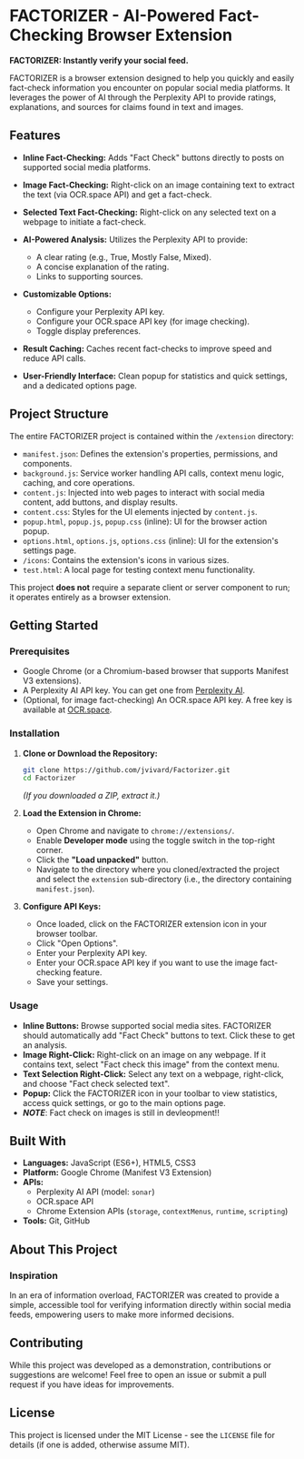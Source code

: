 # FACTORIZER - AI-Powered Fact-Checking Browser Extension

**FACTORIZER: Instantly verify your social feed.**

FACTORIZER is a browser extension designed to help you quickly and easily fact-check information you encounter on popular social media platforms. It leverages the power of AI through the Perplexity API to provide ratings, explanations, and sources for claims found in text and images.

## Features

*   **Inline Fact-Checking:** Adds "Fact Check" buttons directly to posts on supported social media platforms.
*   **Image Fact-Checking:** Right-click on an image containing text to extract the text (via OCR.space API) and get a fact-check.
*   **Selected Text Fact-Checking:** Right-click on any selected text on a webpage to initiate a fact-check.
*   **AI-Powered Analysis:** Utilizes the Perplexity API to provide:
    *   A clear rating (e.g., True, Mostly False, Mixed).
    *   A concise explanation of the rating.
    *   Links to supporting sources.

*   **Customizable Options:**
    *   Configure your Perplexity API key.
    *   Configure your OCR.space API key (for image checking).
    *   Toggle display preferences.
*   **Result Caching:** Caches recent fact-checks to improve speed and reduce API calls.
*   **User-Friendly Interface:** Clean popup for statistics and quick settings, and a dedicated options page.

## Project Structure

The entire FACTORIZER project is contained within the `/extension` directory:

*   `manifest.json`: Defines the extension's properties, permissions, and components.
*   `background.js`: Service worker handling API calls, context menu logic, caching, and core operations.
*   `content.js`: Injected into web pages to interact with social media content, add buttons, and display results.
*   `content.css`: Styles for the UI elements injected by `content.js`.
*   `popup.html`, `popup.js`, `popup.css` (inline): UI for the browser action popup.
*   `options.html`, `options.js`, `options.css` (inline): UI for the extension's settings page.
*   `/icons`: Contains the extension's icons in various sizes.
*   `test.html`: A local page for testing context menu functionality.

This project **does not** require a separate client or server component to run; it operates entirely as a browser extension.

## Getting Started

### Prerequisites

*   Google Chrome (or a Chromium-based browser that supports Manifest V3 extensions).
*   A Perplexity AI API key. You can get one from [Perplexity AI](https://docs.perplexity.ai/docs/getting-started).
*   (Optional, for image fact-checking) An OCR.space API key. A free key is available at [OCR.space](https://ocr.space/ocrapi).

### Installation

1.  **Clone or Download the Repository:**
    ```bash
    git clone https://github.com/jvivard/Factorizer.git
    cd Factorizer
    ```
    *(If you downloaded a ZIP, extract it.)*

2.  **Load the Extension in Chrome:**
    *   Open Chrome and navigate to `chrome://extensions/`.
    *   Enable **Developer mode** using the toggle switch in the top-right corner.
    *   Click the **"Load unpacked"** button.
    *   Navigate to the directory where you cloned/extracted the project and select the `extension` sub-directory (i.e., the directory containing `manifest.json`).

3.  **Configure API Keys:**
    *   Once loaded, click on the FACTORIZER extension icon in your browser toolbar.
    *   Click "Open Options".
    *   Enter your Perplexity API key.
    *   Enter your OCR.space API key if you want to use the image fact-checking feature.
    *   Save your settings.

### Usage

*   **Inline Buttons:** Browse supported social media sites. FACTORIZER should automatically add "Fact Check" buttons to text. Click these to get an analysis.
*   **Image Right-Click:** Right-click on an image on any webpage. If it contains text, select "Fact check this image" from the context menu.
*   **Text Selection Right-Click:** Select any text on a webpage, right-click, and choose "Fact check selected text".
*   **Popup:** Click the FACTORIZER icon in your toolbar to view statistics, access quick settings, or go to the main options page.
*    ***NOTE***: Fact check on images is still in devleopment!!

## Built With

*   **Languages:** JavaScript (ES6+), HTML5, CSS3
*   **Platform:** Google Chrome (Manifest V3 Extension)
*   **APIs:**
    *   Perplexity AI API (model: `sonar`)
    *   OCR.space API
    *   Chrome Extension APIs (`storage`, `contextMenus`, `runtime`, `scripting`)
*   **Tools:** Git, GitHub

## About This Project

### Inspiration

In an era of information overload, FACTORIZER was created to provide a simple, accessible tool for verifying information directly within social media feeds, empowering users to make more informed decisions.


## Contributing

While this project was developed as a demonstration, contributions or suggestions are welcome! Feel free to open an issue or submit a pull request if you have ideas for improvements.

## License

This project is licensed under the MIT License - see the `LICENSE` file for details (if one is added, otherwise assume MIT). 
